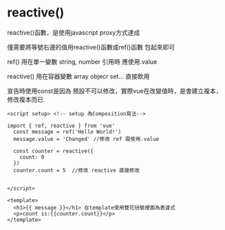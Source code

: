 # reactive()

reactive()函數，是使用javascript proxy方式達成

僅需要將等號右邊的值用reactive()函數或ref()函數 包起來即可

ref() 用在單一變數 string, number
引用時 應使用.value

reactive() 用在容器變數 array objecr set...
直接飲用

宣告時使用const是因為 預設不可以修改，實際vue在改變值時，是會建立複本，修改複本而已

```vue
<script setup> <!-- setup 為Composition寫法-->

import { ref, reactive } from 'vue'
  const message = ref('Hello World!')
  message.value = 'Changed' //修改 ref 需使用.value
  
  const counter = reactive({
    count: 0
  })
  counter.count = 5  //修改 reactive 直接修改


</script>

<template>
  <h1>{{ message }}</h1> 在template使用雙花括號裡面為表達式
  <p>count is:{{counter.count}}</p>
</template>
```